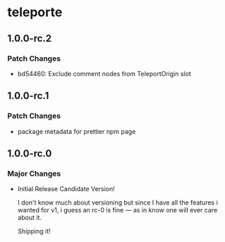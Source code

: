 # teleporte

## 1.0.0-rc.2

### Patch Changes

- bd54460: Exclude comment nodes from TeleportOrigin slot

## 1.0.0-rc.1

### Patch Changes

- package metadata for prettier npm page

## 1.0.0-rc.0

### Major Changes

- Initial Release Candidate Version!

  I don't know much about versioning but since I have all the features
  i wanted for v1, i guess an rc-0 is fine — as in know one will ever
  care about it.

  Shipping it!
